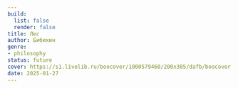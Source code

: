 ```yaml
---
build:
  list: false
  render: false
title: Лес
author: Бибихин
genre:
- philosophy
status: future
cover: https://s1.livelib.ru/boocover/1000579460/200x305/dafb/boocover.jpg
date: 2025-01-27
---
```


